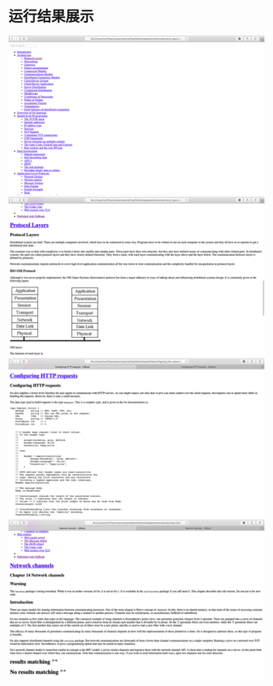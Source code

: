 # 运行结果展示

<div align=center><img src="../images/20.png"/></div>

<div align=center><img src="../images/21.png"/></div>

<div align=center><img src="../images/22.png"/></div>

<div align=center><img src="../images/23.png"/></div>